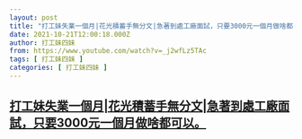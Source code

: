 ```yaml
---
layout: post
title: "打工妹失業一個月|花光積蓄手無分文|急著到處工廠面試，只要3000元一個月做啥都可以。"
date: 2021-10-21T12:00:18.000Z
author: 打工妹四妹
from: https://www.youtube.com/watch?v=_j2wfLz5TAc
tags: [ 打工妹四妹 ]
categories: [ 打工妹四妹 ]
---
```

<!--1634817618000-->
[打工妹失業一個月|花光積蓄手無分文|急著到處工廠面試，只要3000元一個月做啥都可以。](https://www.youtube.com/watch?v=_j2wfLz5TAc)
------

<div>

</div>
